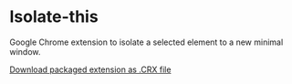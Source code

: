 Isolate-this
============

Google Chrome extension to isolate a selected element to a new minimal window.

[Download packaged extension as .CRX file](https://www.dropbox.com/s/c189v2djk5zi5q5/Isolate-this.crx)
